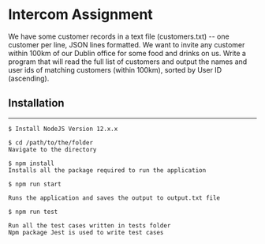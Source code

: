 # Intercom Assignment
We have some customer records in a text file (customers.txt) -- one customer per line, JSON
lines formatted. We want to invite any customer within 100km of our Dublin office for some food
and drinks on us. Write a program that will read the full list of customers and output the names
and user ids of matching customers (within 100km), sorted by User ID (ascending).


## Installation
***

```
$ Install NodeJS Version 12.x.x  

$ cd /path/to/the/folder
Navigate to the directory 

$ npm install
Installs all the package required to run the application

$ npm run start

Runs the application and saves the output to output.txt file

$ npm run test

Run all the test cases written in tests folder 
Npm package Jest is used to write test cases

